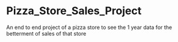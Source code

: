 # Pizza_Store_Sales_Project
An end to end project of a pizza store to see the 1 year data for the betterment of sales of that store
